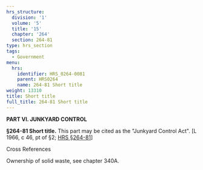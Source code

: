 ```yaml
---
hrs_structure:
  division: '1'
  volume: '5'
  title: '15'
  chapter: '264'
  section: 264-81
type: hrs_section
tags:
  - Government
menu:
  hrs:
    identifier: HRS_0264-0081
    parent: HRS0264
    name: 264-81 Short title
weight: 13310
title: Short title
full_title: 264-81 Short title
---
```

**PART VI. JUNKYARD CONTROL**

**§264-81 Short title.** This part may be cited as the "Junkyard Control Act". [L 1966, c 46, pt of §2; [HRS §264-81](/title-15/chapter-264/section-264-81/)]

Cross References

Ownership of solid waste, see chapter 340A.